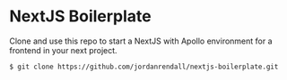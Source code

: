 # NextJS Boilerplate

Clone and use this repo to start a NextJS with Apollo environment for a frontend in your next project.

```$ git clone https://github.com/jordanrendall/nextjs-boilerplate.git```